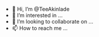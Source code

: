 - 👋 Hi, I’m @TeeAkinlade
- 👀 I’m interested in ...
- 💞️ I’m looking to collaborate on ...
- 📫 How to reach me ...

<!---
TeeAkinlade/TeeAkinlade is a ✨ special ✨ repository because its `README.md` (this file) appears on your GitHub profile.
You can click the Preview link to take a look at your changes.
--->

